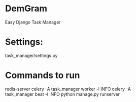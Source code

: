 # DemGram
Easy Django Task Manager

# Settings:
task_manager/settings.py

# Commands to run
  redis-server
  celery -A task_manager worker -l INFO
  celery -A task_manager beat -l INFO
  python manage.py runserver
